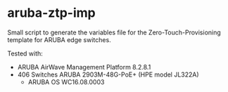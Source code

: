 # aruba-ztp-imp


Small script to generate the variables file for the Zero-Touch-Provisioning template for ARUBA edge switches.


Tested with:


* ARUBA AirWave Management Platform 8.2.8.1
* 406 Switches ARUBA 2903M-48G-PoE+ (HPE model JL322A)
    * ARUBA OS WC16.08.0003
